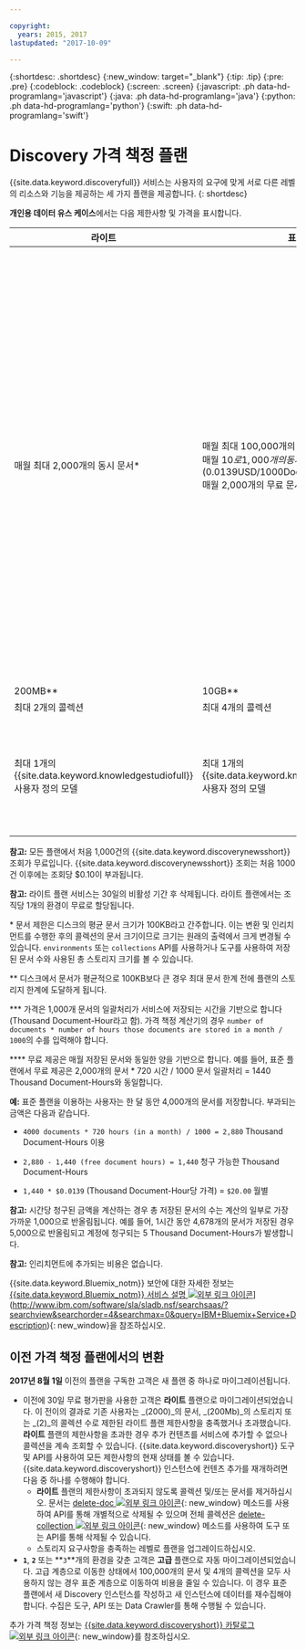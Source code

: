 ```yaml
---

copyright:
  years: 2015, 2017
lastupdated: "2017-10-09"

---
```


{:shortdesc: .shortdesc}
{:new_window: target="_blank"}
{:tip: .tip}
{:pre: .pre}
{:codeblock: .codeblock}
{:screen: .screen}
{:javascript: .ph data-hd-programlang='javascript'}
{:java: .ph data-hd-programlang='java'}
{:python: .ph data-hd-programlang='python'}
{:swift: .ph data-hd-programlang='swift'}

# Discovery 가격 책정 플랜

{{site.data.keyword.discoveryfull}} 서비스는 사용자의 요구에 맞게 서로 다른 레벨의 리소스와 기능을 제공하는 세 가지 플랜을 제공합니다.
{: shortdesc}

**개인용 데이터 유스 케이스**에서는 다음 제한사항 및 가격을 표시합니다. 

| 라이트                   |  표준             | 고급              | 프리미엄          |
|--------------------------|-------------------|-------------------|-------------------|
| 매월 최대 2,000개의 동시 문서\*   |매월 최대 100,000개의 동시 문서\*   <br/> 매월 $10로 1,000개의 동시 문서($0.0139USD/1000Doc/Hr)\*\*\*<br/> 매월 2,000개의 무료 문서\*\*\*\*  | **예약된 환경**</br>$1,000/매월 기본 비용<br/> 매월 최대 1,000,000개의 문서\*<br/> 매월 $5로 1,000개의 동시 문서($0.00694 USD/1000Doc/Hr)\*\*\*<br/> 매월 100,000개의 문서 포함\*\*\*\*</br> 대형 환경의 경우 [IBM 담당자에게 문의하기 ![외부 링크 아이콘](../../icons/launch-glyph.svg "외부 링크 아이콘")](https://www.ibm.com/marketing/iwm/dre/signup?source=MAIL-watson){: new_window}를 참조하십시오.| **프리미엄 플랜**은 더 나은 격리 및 보안을 위해 하나 이상의 Watson 서비스의 단일 테넌트 인스턴스를 개발자와 조직에게 제공합니다. 이러한 플랜은 전이 중 및 휴지 중에 엔드-투-엔드 암호화된 데이터를 제공할 뿐만 아니라 기존 공유 플랫폼에서 컴퓨팅 레벨 격리를 제공합니다. 자세한 정보를 확인하거나 프리미엄 플랜을 구입하려는 경우 [IBM 담당자에게 문의하기 ![외부 링크 아이콘](../../icons/launch-glyph.svg "외부 링크 아이콘")](https://ibm.biz/contact-wdc-premium){: new_window}를 참조하십시오. |
| 200MB\*\*                  |10GB\*\*  | 80GB\*\* |-|
| 최대 2개의 콜렉션      |최대 4개의 콜렉션 | 최대 100개의 콜렉션|-|
| 최대 1개의 {{site.data.keyword.knowledgestudiofull}} 사용자 정의 모델     |최대 1개의 {{site.data.keyword.knowledgestudioshort}} 사용자 정의 모델     | 무제한 {{site.data.keyword.knowledgestudioshort}} 사용자 정의 모델<br/>1개의 {{site.data.keyword.knowledgestudioshort}} 사용자 정의 모델 포함 <br/>매월 {{site.data.keyword.knowledgestudioshort}} 모델당 추가 $800|-|

**참고:** 모든 플랜에서 처음 1,000건의 {{site.data.keyword.discoverynewsshort}} 조회가 무료입니다. {{site.data.keyword.discoverynewsshort}} 조회는 처음 1000건 이후에는 조회당 $0.10이 부과됩니다. 

**참고:** 라이트 플랜 서비스는 30일의 비활성 기간 후 삭제됩니다. 라이트 플랜에서는 조직당 1개의 환경이 무료로 할당됩니다. 

 \* 문서 제한은 디스크의 평균 문서 크기가 100KB라고 간주합니다. 이는 변환 및 인리치먼트를 수행한 후의 콜렉션의 문서 크기이므로 크기는 원래의 출력에서 크게 변경될 수 있습니다. `environments` 또는 `collections` API를 사용하거나 도구를 사용하여 저장된 문서 수와 사용된 총 스토리지 크기를 볼 수 있습니다. 

 \*\* 디스크에서 문서가 평균적으로 100KB보다 큰 경우 최대 문서 한계 전에 플랜의 스토리지 한계에 도달하게 됩니다. 

 \*\*\* 가격은 1,000개 문서의 일괄처리가 서비스에 저장되는 시간을 기반으로 합니다(Thousand Document-Hour라고 함). 가격 책정 계산기의 경우 `number of documents * number of hours those documents are stored in a month / 1000`의 수를 입력해야 합니다.

 \*\*\*\* 무료 제공은 매월 저장된 문서와 동일한 양을 기반으로 합니다. 예를 들어, 표준 플랜에서 무료 제공은 2,000개의 문서 * 720 시간 / 1000 문서 일괄처리 = 1440 Thousand Document-Hours와 동일합니다.

**예:** 표준 플랜을 이용하는 사용자는 한 달 동안 4,000개의 문서를 저장합니다. 부과되는 금액은 다음과 같습니다. 

- `4000 documents * 720 hours (in a month) / 1000 = 2,880` Thousand Document-Hours 이용

- `2,880 - 1,440 (free document hours) = 1,440` 청구 가능한 Thousand Document-Hours

- `1,440 * $0.0139` (Thousand Document-Hour당 가격) = `$20.00` 월별

**참고:** 시간당 청구된 금액을 계산하는 경우 총 저장된 문서의 수는 계산의 일부로 가장 가까운 1,000으로 반올림됩니다. 예를 들어, 1시간 동안 4,678개의 문서가 저장된 경우 5,000으로 반올림되고 계정에 청구되는 5 Thousand Document-Hours가 발생합니다. 

**참고:** 인리치먼트에 추가되는 비용은 없습니다. 

{{site.data.keyword.Bluemix_notm}} 보안에 대한 자세한 정보는 [{{site.data.keyword.Bluemix_notm}} 서비스 설명 ![외부 링크 아이콘](../../icons/launch-glyph.svg "외부 링크 아이콘")](../../icons/launch-glyph.svg "외부 링크 아이콘")](http://www.ibm.com/software/sla/sladb.nsf/searchsaas/?searchview&searchorder=4&searchmax=0&query=IBM+Bluemix+Service+Description){: new_window}을 참조하십시오. 

## 이전 가격 책정 플랜에서의 변환

**2017년 8월 1일** 이전의 플랜을 구독한 고객은 새 플랜 중 하나로 마이그레이션됩니다. 

- 이전에 30일 무료 평가판을 사용한 고객은 **라이트** 플랜으로 마이그레이션되었습니다.
  이 전이의 결과로 기존 사용자는 _(2000)_의 문서, _(200Mb)_의 스토리지 또는 _(2)_의 콜렉션 수로 제한된 라이트 플랜 제한사항을 충족했거나 초과했습니다. **라이트** 플랜의 제한사항을 초과한 경우 추가 컨텐츠를 서비스에 추가할 수 없으나 콜렉션을 계속 조회할 수 있습니다. {{site.data.keyword.discoveryshort}} 도구 및 API를 사용하여 모든 제한사항의 현재 상태를 볼 수 있습니다. {{site.data.keyword.discoveryshort}} 인스턴스에 컨텐츠 추가를 재개하려면 다음 중 하나를 수행해야 합니다. 
  - **라이트** 플랜의 제한사항이 초과되지 않도록 콜렉션 및/또는 문서를 제거하십시오.
    문서는 [delete-doc ![외부 링크 아이콘](../../icons/launch-glyph.svg "외부 링크 아이콘")](https://www.ibm.com/watson/developercloud/discovery/api/v1/#delete-doc){: new_window} 메소드를 사용하여 API를 통해 개별적으로 삭제될 수 있으며 전체 콜렉션은 [delete-collection ![외부 링크 아이콘](../../icons/launch-glyph.svg "외부 링크 아이콘")](https://www.ibm.com/watson/developercloud/discovery/api/v1/#delete-collection){: new_window} 메소드를 사용하여 도구 또는 API를 통해 삭제될 수 있습니다. 
  - 스토리지 요구사항을 충족하는 레벨로 플랜을 업그레이드하십시오. 
- **`1`**, **`2`** 또는 **`3`**개의 환경을 갖춘 고객은 **고급** 플랜으로 자동 마이그레이션되었습니다.
  고급 계층으로 이동한 상태에서 100,000개의 문서 및 4개의 콜렉션을 모두 사용하지 않는 경우 표준 계층으로 이동하여 비용을 줄일 수 있습니다. 이 경우 표준 플랜에서 새 Discovery 인스턴스를 작성하고 새 인스턴스에 데이터를 재수집해야 합니다. 수집은 도구, API 또는 Data Crawler를 통해 수행될 수 있습니다. 

추가 가격 책정 정보는 [{{site.data.keyword.discoveryshort}} 카탈로그 ![외부 링크 아이콘](../../icons/launch-glyph.svg "외부 링크 아이콘")](https://console.ng.bluemix.net/catalog/services/discovery/){: new_window}를 참조하십시오. 
